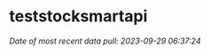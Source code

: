 
<!-- README.md is generated from README.Rmd. Please edit that file -->

# teststocksmartapi

*Date of most recent data pull: 2023-09-29 06:37:24*
